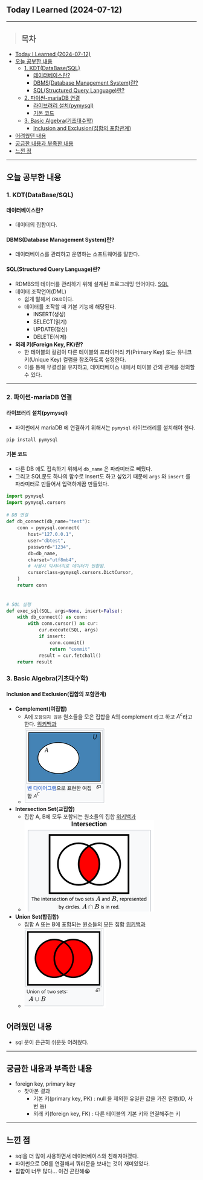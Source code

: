 ## Today I Learned (2024-07-12)
---
> ## 목차
- [Today I Learned (2024-07-12)](#today-i-learned-2024-07-12)
- [오늘 공부한 내용](#오늘-공부한-내용)
  - [1. KDT(DataBase/SQL)](#1-kdtdatabasesql)
    - [데이터베이스란?](#데이터베이스란)
    - [DBMS(Database Management System)란?](#dbmsdatabase-management-system란)
    - [SQL(Structured Query Language)란?](#sqlstructured-query-language란)
  - [2. 파이썬-mariaDB 연결](#2-파이썬-mariadb-연결)
    - [라이브러리 설치(pymysql)](#라이브러리-설치pymysql)
    - [기본 코드](#기본-코드)
  - [3. Basic Algebra(기초대수학)](#3-basic-algebra기초대수학)
    - [Inclusion and Exclusion(집합의 포함관계)](#inclusion-and-exclusion집합의-포함관계)
- [어려웠던 내용](#어려웠던-내용)
- [궁금한 내용과 부족한 내용](#궁금한-내용과-부족한-내용)
- [느낀 점](#느낀-점)
---

## 오늘 공부한 내용
### 1. KDT(DataBase/SQL)
#### 데이터베이스란?
- 데이터의 집합이다.
#### DBMS(Database Management System)란?
- 데이터베이스를 관리하고 운영하는 소프트웨어를 말한다.
#### SQL(Structured Query Language)란?
- RDMBS의 데이터를 관리하기 위해 설계된 프로그래밍 언어이다. [SQL](https://aws.amazon.com/ko/what-is/sql/)
- 데이터 조작언어(DML)
  - 쉽게 말해서 `CRUD`이다.
  - 데이터를 조작할 때 기본 기능에 해당된다.
    - INSERT(생성)
    - SELECT(읽기)
    - UPDATE(갱신)
    - DELETE(삭제)
- **외래 키(Foreign Key, FK)란?**
  - 한 테이블의 컬럼이 다른 테이블의 프라이머리 키(Primary Key) 또는 유니크 키(Unique Key) 컬럼을 참조하도록 설정한다.
  - 이를 통해 무결성을 유지하고, 데이터베이스 내에서 테이블 간의 관계를 정의할 수 있다.
---
### 2. 파이썬-mariaDB 연결
#### 라이브러리 설치(pymysql)
- 파이썬에서 mariaDB 에 연결하기 위해서는 `pymysql` 라이브러리를 설치해야 한다.
```python
pip install pymysql
```
#### 기본 코드
- 다른 DB 에도 접속하기 위해서 `db_name` 은 파라미터로 빼뒀다.
- 그리고 SQL문도 하나의 함수로 Insert도 하고 싶었기 때문에 `args` 와 `insert` 를 파라미터로 만들어서 입력하게끔 만들었다.
  
```python
import pymysql
import pymysql.cursors

# DB 연결
def db_connect(db_name="test"):
    conn = pymysql.connect(
        host="127.0.0.1",
        user="dbtest",
        password="1234",
        db=db_name,
        charset="utf8mb4",
        # 사용시 딕셔너리로 데이터가 반환됨.
        cursorclass=pymysql.cursors.DictCursor,
    )
    return conn


# SQL 실행
def exec_sql(SQL, args=None, insert=False):
    with db_connect() as conn:
        with conn.cursor() as cur:
            cur.execute(SQL, args)
            if insert:
                conn.commit()
                return "commit"
            result = cur.fetchall()
    return result
```
### 3. Basic Algebra(기초대수학)
#### Inclusion and Exclusion(집합의 포함관계)
- **Complement(여집합)**
  - A에 `포함되지 않은` 원소들을 모은 집합을 A의 complement 라고 하고 $A^c$라고 한다. [위키백과](https://ko.wikipedia.org/wiki/%EC%97%AC%EC%A7%91%ED%95%A9)
  - ![alt text](https://github.com/online5880/TIL/blob/main/Images/2024_08_07/complement_set.png?raw=true)
- **Intersection Set(교집합)**
  - 집합 A, B에 모두 포함되는 원소들의 집합 [위키백과](https://en.wikipedia.org/wiki/Intersection_(set_theory))
  - ![alt text](https://github.com/online5880/TIL/blob/main/Images/2024_08_07/intersection_set.png?raw=true)
- **Union Set(합집합)**
  - 집합 A 또는 B에 포함되는 원소들의 모든 집합 [위키백과](https://en.wikipedia.org/wiki/Union_(set_theory))
  - ![alt text](https://github.com/online5880/TIL/blob/main/Images/2024_08_07/union_set.png?raw=true)
## 어려웠던 내용
- sql 문이 은근히 쉬운듯 어려웠다.
---
## 궁금한 내용과 부족한 내용
- foreign key, primary key
  - 찾아본 결과
    - 기본 키(primary key, PK) : null 을 제외한 유일한 값을 가진 컬럼(ID, 사번 등)
    - 외래 키(foreign key, FK) : 다른 테이블의 기본 키와 연결해주는 키
---
## 느낀 점
- sql을 더 많이 사용하면서 데이터베이스와 친해져야겠다.
- 파이썬으로 DB를 연결해서 쿼리문을 보내는 것이 재미있었다.
- 집합이 너무 많다... 이건 곤란해😭

<!-- <img src="이미지 주소" width="50%" height="50%"/> -->
